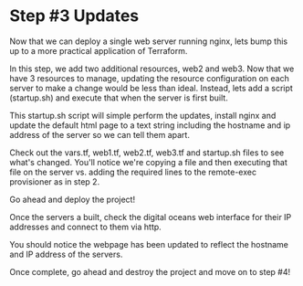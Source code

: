 # Step #3 Updates

Now that we can deploy a single web server running nginx, lets bump this up to a more practical application of Terraform. 

In this step, we add two additional resources, web2 and web3. Now that we have 3 resources to manage, updating the resource configuration on each server to make a change would be less than ideal. Instead, lets add a script (startup.sh) and execute that when the server is first built. 

This startup.sh script will simple perform the updates, install nginx and update the default html page to a text string including the hostname and ip address of the server so we can tell them apart.

Check out the vars.tf, web1.tf, web2.tf, web3.tf and startup.sh files to see what's changed. You'll notice we're copying a file and then executing that file on the server vs. adding the required lines to the remote-exec provisioner as in step 2.

Go ahead and deploy the project!

Once the servers a built, check the digital oceans web interface for their IP addresses and connect to them via http.

You should notice the webpage has been updated to reflect the hostname and IP address of the servers.

Once complete, go ahead and destroy the project and move on to step #4!